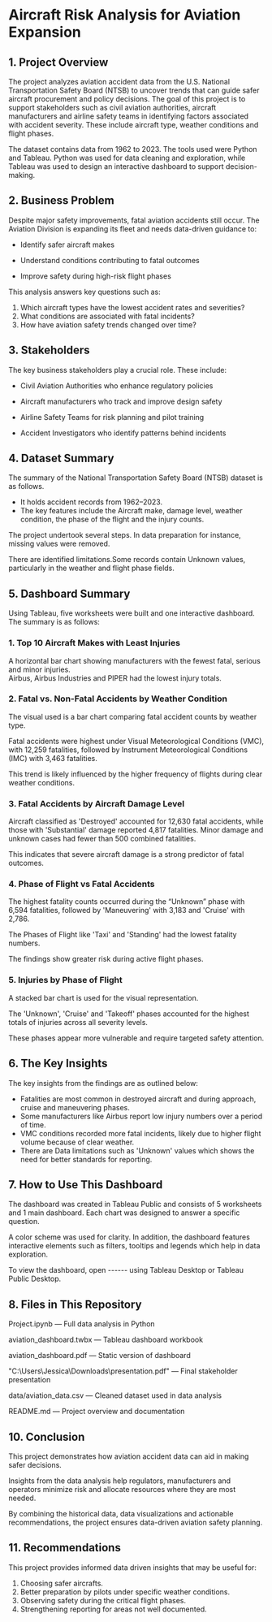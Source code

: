 # Aircraft Risk Analysis for Aviation Expansion


## 1. Project Overview

The project analyzes aviation accident data from the U.S. National Transportation Safety Board (NTSB) to uncover trends that can guide safer aircraft procurement and policy decisions. The goal of this project is to support stakeholders such as civil aviation authorities, aircraft manufacturers and airline safety teams in identifying factors associated with accident severity. These include aircraft type, weather conditions and flight phases.

The dataset contains data from 1962 to 2023. The tools used were Python and Tableau. Python was used for data cleaning and exploration, while Tableau was used to design an interactive dashboard to support decision-making.

## 2. Business Problem

Despite major safety improvements, fatal aviation accidents still occur. The Aviation Division is expanding its fleet and needs data-driven guidance to:

- Identify safer aircraft makes

- Understand conditions contributing to fatal outcomes

- Improve safety during high-risk flight phases

This analysis answers key questions such as:

1. Which aircraft types have the lowest accident rates and severities?
2. What conditions are associated with fatal incidents?
3. How have aviation safety trends changed over time?


## 3. Stakeholders

The key business stakeholders play a crucial role. These include:

- Civil Aviation Authorities who enhance regulatory policies

- Aircraft manufacturers who track and improve design safety

- Airline Safety Teams for risk planning and pilot training

- Accident Investigators who identify patterns behind incidents


## 4. Dataset Summary

The summary of the National Transportation Safety Board (NTSB) dataset is as follows.
- It holds accident records from 1962–2023.
- The key features include the Aircraft make, damage level, weather condition, the phase of the flight and the injury counts.

The project undertook several steps. In data preparation for instance, missing values were removed.

There are identified limitations.Some records contain Unknown values, particularly in the weather and flight phase fields.


## 5. Dashboard Summary

Using Tableau, five worksheets were built and one interactive dashboard. The summary is as follows:

### 1. Top 10 Aircraft Makes with Least Injuries  
A horizontal bar chart showing manufacturers with the fewest fatal, serious and minor injuries.  
Airbus, Airbus Industries and PIPER had the lowest injury totals.  

### 2. Fatal vs. Non-Fatal Accidents by Weather Condition  
The visual used is a bar chart comparing fatal accident counts by weather type.

Fatal accidents were highest under Visual Meteorological Conditions (VMC), with 12,259 fatalities, followed by Instrument Meteorological Conditions (IMC) with 3,463 fatalities.

This trend is likely influenced by the higher frequency of flights during clear weather conditions.  

### 3. Fatal Accidents by Aircraft Damage Level  
Aircraft classified as 'Destroyed' accounted for 12,630 fatal accidents, while those with 'Substantial' damage reported 4,817 fatalities. Minor damage and unknown cases had fewer than 500 combined fatalities.

This indicates that severe aircraft damage is a strong predictor of fatal outcomes.

### 4. Phase of Flight vs Fatal Accidents  
The highest fatality counts occurred during the “Unknown” phase with 6,594 fatalities, followed by 'Maneuvering' with 3,183 and 'Cruise' with 2,786. 

The Phases of Flight like 'Taxi' and 'Standing' had the lowest fatality numbers.

The findings show greater risk during active flight phases.

### 5. Injuries by Phase of Flight  
A stacked bar chart is used for the visual representation.

The 'Unknown', 'Cruise' and 'Takeoff' phases accounted for the highest totals of injuries across all severity levels.

These phases appear more vulnerable and require targeted safety attention.


## 6. The Key Insights

The key insights from the findings are as outlined below: 
- Fatalities are most common in destroyed aircraft and during approach, cruise and maneuvering phases.
- Some manufacturers like Airbus report low injury numbers over a period of time.
- VMC conditions recorded more fatal incidents, likely due to higher flight volume because of clear weather.
- There are Data limitations such as 'Unknown' values which shows the need for better standards for reporting.


## 7. How to Use This Dashboard

The dashboard was created in Tableau Public and consists of 5 worksheets and 1 main dashboard. Each chart was designed to answer a specific question.

A color scheme was used for clarity. In addition, the dashboard features interactive elements such as filters, tooltips and legends which help in data exploration.

To view the dashboard, open ------ using Tableau Desktop or Tableau Public Desktop.


## 8. Files in This Repository

Project.ipynb — Full data analysis in Python

aviation_dashboard.twbx — Tableau dashboard workbook

aviation_dashboard.pdf — Static version of dashboard

"C:\Users\Jessica\Downloads\presentation.pdf" — Final stakeholder presentation

data/aviation_data.csv — Cleaned dataset used in data analysis

README.md — Project overview and documentation


## 10. Conclusion

This project demonstrates how aviation accident data can aid in making safer decisions.

Insights from the data analysis help regulators, manufacturers and operators minimize risk and allocate resources where they are most needed.

By combining the historical data, data visualizations and actionable recommendations, the project ensures data-driven aviation safety planning.

## 11. Recommendations

This project provides informed data driven insights that may be useful for:

1. Choosing safer aircrafts.  
2. Better preparation by pilots under specific weather conditions.  
3. Observing safety during the critical flight phases. 
4. Strengthening reporting for areas not well documented.